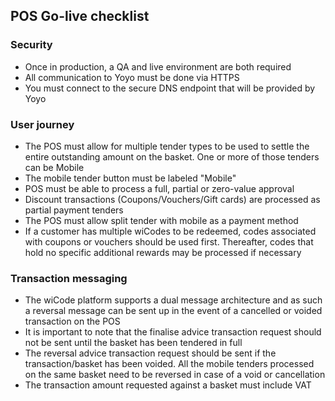 ## POS Go-live checklist

### Security

<ul>
	<li>Once in production, a QA and live environment are both required</li>
	<li>All communication to Yoyo must be done via HTTPS</li>
	<li>You must connect to the secure DNS endpoint that will be provided by Yoyo</li>
</ul>

### User journey

<ul>
	<li>The POS must allow for multiple tender types to be used to settle the entire outstanding amount on the basket. One or more of those tenders can be Mobile</li>
	<li>The mobile tender button must be labeled "Mobile"</li>
	<li>POS must be able to process a full, partial or zero-value approval</li>
	<li>Discount transactions (Coupons/Vouchers/Gift cards) are processed as partial payment tenders</li>
	<li>The POS must allow split tender with mobile as a payment method</li>
	<li>If a customer has multiple wiCodes to be redeemed, codes associated with coupons or vouchers should be used first. Thereafter, codes that hold no specific additional rewards may be processed if necessary</li>
</ul>

### Transaction messaging

<ul>
	<li>The wiCode platform supports a dual message architecture and as such a reversal message can be sent up in the event of a cancelled or voided transaction on the POS</li>
	<li>It is important to note that the finalise advice transaction request should not be sent until the basket has been tendered in full</li>
	<li>The reversal advice transaction request should be sent if the transaction/basket has been voided. All the mobile tenders processed on the same basket need to be reversed in case of a void or cancellation</li>
	<li>The transaction amount requested against a basket must include VAT</li>
</ul>